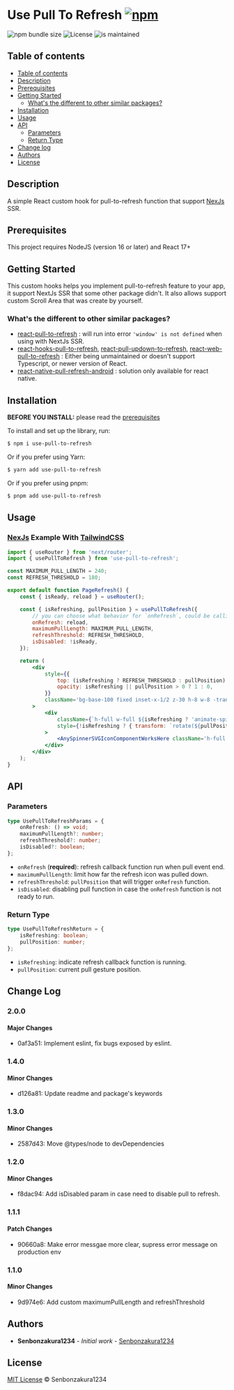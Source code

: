 <h1>Use Pull To Refresh <a href=""><img alt="npm" src="https://img.shields.io/npm/v/use-pull-to-refresh?label="></a></h1>
<img alt="npm bundle size" src="https://img.shields.io/bundlephobia/min/use-pull-to-refresh">
<img alt="License" src="https://img.shields.io/npm/l/use-pull-to-refresh">
<img alt="is maintained" src="https://badgen.net/badge/maintained/yes/green">

## Table of contents

-  [Table of contents](#table-of-contents)
-  [Description](#description)
-  [Prerequisites](#prerequisites)
-  [Getting Started](#getting-started)
   -  [What's the different to other similar packages?](#whats-the-different-to-other-similar-packages)
-  [Installation](#installation)
-  [Usage](#usage)
-  [API](#api)
   -  [Parameters](#parameters)
   -  [Return Type](#return-type)
-  [Change log](#change-log)
-  [Authors](#authors)
-  [License](#license)

## Description

A simple React custom hook for pull-to-refresh function that support [NexJs](https://nextjs.org/) SSR.

## Prerequisites

This project requires NodeJS (version 16 or later) and React 17+

## Getting Started

This custom hooks helps you implement pull-to-refresh feature to your app, it support NextJs SSR that some other package didn't. It also allows support custom Scroll Area that was create by yourself.

### What's the different to other similar packages?

-  [react-pull-to-refresh](https://www.npmjs.com/package/react-pull-to-refresh) : will run into error `'window' is not defined` when using with NextJs SSR.
-  [react-hooks-pull-to-refresh](https://www.npmjs.com/package/react-hooks-pull-to-refresh), [react-pull-updown-to-refresh](https://www.npmjs.com/package/react-pull-updown-to-refresh), [react-web-pull-to-refresh](https://www.npmjs.com/package/react-web-pull-to-refresh) : Either being unmaintained or doesn't support Typescript, or newer version of React.
-  [react-native-pull-refresh-android](https://www.npmjs.com/package/react-native-pull-refresh-android) : solution only available for react native.

## Installation

**BEFORE YOU INSTALL:** please read the [prerequisites](#prerequisites)

To install and set up the library, run:

```sh
$ npm i use-pull-to-refresh
```

Or if you prefer using Yarn:

```sh
$ yarn add use-pull-to-refresh
```

Or if you prefer using pnpm:

```sh
$ pnpm add use-pull-to-refresh
```

## Usage

### [NexJs](https://nextjs.org/) Example With [TailwindCSS](https://tailwindcss.com/)

```jsx
import { useRouter } from 'next/router';
import { usePullToRefresh } from 'use-pull-to-refresh';

const MAXIMUM_PULL_LENGTH = 240;
const REFRESH_THRESHOLD = 180;

export default function PageRefresh() {
	const { isReady, reload } = useRouter();

	const { isRefreshing, pullPosition } = usePullToRefresh({
		// you can choose what behavior for `onRefresh`, could be calling an API to load more data, or refresh whole page.
		onRefresh: reload,
		maximumPullLength: MAXIMUM_PULL_LENGTH,
		refreshThreshold: REFRESH_THRESHOLD,
		isDisabled: !isReady,
	});

	return (
		<div
			style={{
				top: (isRefreshing ? REFRESH_THRESHOLD : pullPosition) / 3,
				opacity: isRefreshing || pullPosition > 0 ? 1 : 0,
			}}
			className='bg-base-100 fixed inset-x-1/2 z-30 h-8 w-8 -translate-x-1/2 rounded-full p-2 shadow'
		>
			<div
				className={`h-full w-full ${isRefreshing ? 'animate-spin' : ''}`}
				style={!isRefreshing ? { transform: `rotate(${pullPosition}deg)` } : {}}
			>
				<AnySpinnerSVGIconComponentWorksHere className='h-full w-full' />
			</div>
		</div>
	);
}
```

## API

### Parameters

```typescript
type UsePullToRefreshParams = {
	onRefresh: () => void;
	maximumPullLength?: number;
	refreshThreshold?: number;
	isDisabled?: boolean;
};
```

-  `onRefresh` (**required**): refresh callback function run when pull event end.
-  `maximumPullLength`: limit how far the refresh icon was pulled down.
-  `refreshThreshold`: `pullPosition` that will trigger `onRefresh` function.
-  `isDisabled`: disabling pull function in case the `onRefresh` function is not ready to run.

### Return Type

```typescript
type UsePullToRefreshReturn = {
	isRefreshing: boolean;
	pullPosition: number;
};
```

-  `isRefreshing`: indicate refresh callback function is running.
-  `pullPosition`: current pull gesture position.

## Change Log

### 2.0.0

#### Major Changes

-  0af3a51: Implement eslint, fix bugs exposed by eslint.

### 1.4.0

#### Minor Changes

-  d126a81: Update readme and package's keywords

### 1.3.0

#### Minor Changes

-  2587d43: Move @types/node to devDependencies

### 1.2.0

#### Minor Changes

-  f8dac94: Add isDisabled param in case need to disable pull to refresh.

### 1.1.1

#### Patch Changes

-  90660a8: Make error messgae more clear, supress error message on production env

### 1.1.0

#### Minor Changes

-  9d974e6: Add custom maximumPullLength and refreshThreshold

## Authors

-  **Senbonzakura1234** - _Initial work_ - [Senbonzakura1234](https://github.com/Senbonzakura1234)

## License

[MIT License](https://github.com/Senbonzakura1234/use-pull-to-refresh/blob/main/LICENSE) © Senbonzakura1234
